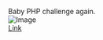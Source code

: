 Baby PHP challenge again.<br>
![Image](https://raw.githubusercontent.com/lepPwn/CTF-Games/master/Balsn%20CTF%202019/Images/Web--Warmup-1.jpg)<br>
<a href="http://warmup.balsnctf.com/">Link</a>